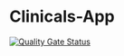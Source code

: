 # Clinicals-App
[![Quality Gate Status](https://sonarcloud.io/api/project_badges/measure?project=bhargav2550_Clinicals-App&metric=alert_status)](https://sonarcloud.io/summary/new_code?id=bhargav2550_Clinicals-App) <br>
